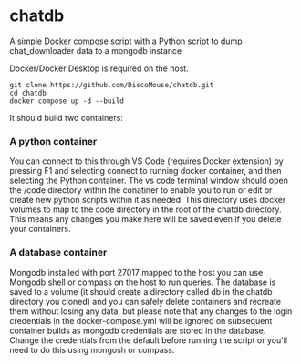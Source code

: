 # chatdb
A simple Docker compose script with a Python script to dump chat_downloader data to a mongodb instance

Docker/Docker Desktop is required on the host.
```
git clone https://github.com/DiscoMouse/chatdb.git
cd chatdb
docker compose up -d --build
```
It should build two containers:

### A python container 

You can connect to this through VS Code (requires Docker extension) by pressing F1 and selecting connect to running docker container, and then selecting the Python container. The vs code terminal window should open the /code directory within the conatiner to enable you to run or edit or create new python scripts within it as needed. This directory uses docker volumes to map to the code directory in the root of the chatdb directory. This means any changes you make here will be saved even if you delete your containers.

### A database container

Mongodb installed with port 27017 mapped to the host you can use Mongodb shell or compass on the host to run queries.
The database is saved to a volume (it should create a directory called db in the chatdb directory you cloned) and you can safely delete containers and recreate them without losing any data, but please note that any changes to the login credentials in the docker-compose.yml will be ignored on subsequent container builds as mongodb credentials are stored in the database. Change the credentials from the default before running the script or you'll need to do this using mongosh or compass.
